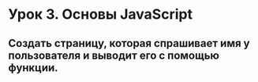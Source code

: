 # Урок 3. Основы JavaScript
## Создать страницу, которая спрашивает имя у пользователя и выводит его с помощью функции.